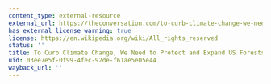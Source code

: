 ```yaml
---
content_type: external-resource
external_url: https://theconversation.com/to-curb-climate-change-we-need-to-protect-and-expand-us-forests-76380
has_external_license_warning: true
license: https://en.wikipedia.org/wiki/All_rights_reserved
status: ''
title: To Curb Climate Change, We Need to Protect and Expand US Forests.
uid: 03ee7e5f-0f99-4fec-92de-f61ae5e05e44
wayback_url: ''
---
```

